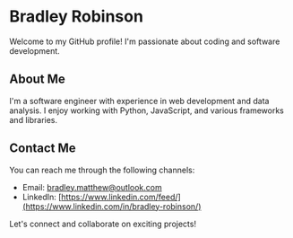 # Bradley Robinson

Welcome to my GitHub profile! I'm passionate about coding and software development.

## About Me

I'm a software engineer with experience in web development and data analysis. I enjoy working with Python, JavaScript, and various frameworks and libraries.


## Contact Me

You can reach me through the following channels:

- Email: bradley.matthew@outlook.com
- LinkedIn: [https://www.linkedin.com/feed/](https://www.linkedin.com/in/bradley-robinson/)

Let's connect and collaborate on exciting projects!
